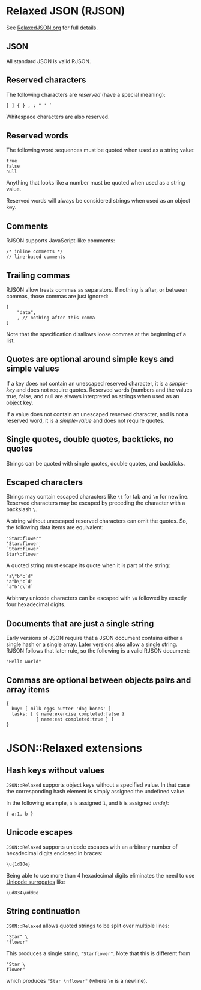 # Relaxed JSON (RJSON)

See [RelaxedJSON.org](https://relaxedjson.org) for full details.

## JSON

All standard JSON is valid RJSON.

## Reserved characters

The following characters are _reserved_ (have a special meaning):

    [ ] { } , : " ' `
	
Whitespace characters are also reserved.

## Reserved words

The following word sequences must be quoted when used as a string
value:

    true
	false
	null

Anything that looks like a number must be quoted when used as a string
value.

Reserved words will always be considered strings when used as an
object key.

## Comments

RJSON supports JavaScript-like comments:

    /* inline comments */
    // line-based comments

## Trailing commas

RJSON allow treats commas as separators. If nothing is after, or
between commas, those commas are just ignored:

    [
        "data",
        , // nothing after this comma
    ]

Note that the specification disallows loose commas at the beginning of
a list.

## Quotes are optional around simple keys and simple values

If a key does not contain an unescaped reserved character, it is a
_simple-key_ and does not require quotes. Reserved words (numbers and
the values true, false, and null are always interpreted as strings
when used as an object key.

If a value does not contain an unescaped reserved character,
and is not a reserved word, it is a _simple-value_
and does not require quotes.

## Single quotes, double quotes, backticks, no quotes

Strings can be quoted with single quotes, double quotes, and
backticks. 

## Escaped characters

Strings may contain escaped characters like `\t` for tab and
`\n` for newline. Reserved characters may be escaped by preceding the
character with a backslash `\`.

A string without unescaped reserved characters can omit the quotes.
So, the following data items are equivalent:

    "Star:flower"
    'Star:flower'
	`Star:flower`
    Star\:flower

A quoted string must escape its quote when it is part of the
string:

    "a\"b'c`d"
    'a"b\'c`d'
    `a"b'c\`d`

Arbitrary unicode characters can be escaped with `\u` followed by
exactly four hexadecimal digits.

## Documents that are just a single string

Early versions of JSON require that a JSON document contains either a single
hash or a single array.  Later versions also allow a single string.  RJSON
follows that later rule, so the following is a valid RJSON document:

    "Hello world"

## Commas are optional between objects pairs and array items

    {
      buy: [ milk eggs butter 'dog bones' ]
      tasks: [ { name:exercise completed:false }
               { name:eat completed:true } ]
    }

# JSON::Relaxed extensions

## Hash keys without values

`JSON::Relaxed` supports object keys without a specified value. In
that case the corresponding hash element is simply assigned the
undefined value.

In the following example, `a` is assigned `1`, and `b` is assigned _undef_:

    { a:1, b }

## Unicode escapes

`JSON::Relaxed` supports unicode escapes with an arbitrary number of
hexadecimal digits enclosed in braces:

    \u{1d10e}

Being able to use more than 4 hexadecimal digits eliminates the need
to use [Unicode surrogates](https://unicode.org/faq/utf_bom.html#utf16-2) like

    \ud834\udd0e

## String continuation

`JSON::Relaxed` allows quoted strings to be split over multiple lines:

    "Star" \
    "flower"

This produces a single string, `"Starflower"`.
Note that this is different from

	"Star \
	flower"

which produces `"Star \nflower"` (where `\n` is a newline).

